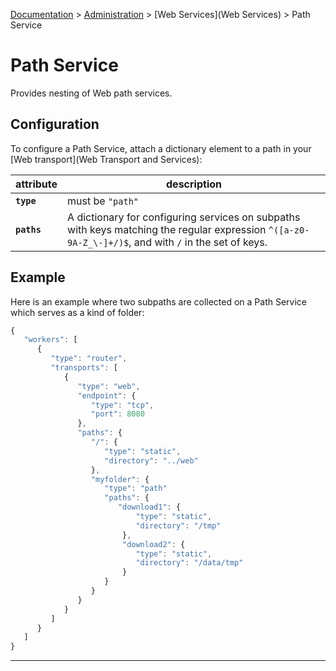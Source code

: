 [Documentation](.) > [Administration](Administration) > [Web Services](Web Services) > Path Service

# Path Service

Provides nesting of Web path services.

## Configuration

To configure a Path Service, attach a dictionary element to a path in your [Web transport](Web Transport and Services):

attribute | description
---|---
**`type`** | must be `"path"`
**`paths`** | A dictionary for configuring services on subpaths with keys matching the regular expression `^([a-z0-9A-Z_\-]+/)$`, and with `/` in the set of keys.

## Example

Here is an example where two subpaths are collected on a Path Service which serves as a kind of folder:

```javascript
{
   "workers": [
      {
         "type": "router",
         "transports": [
            {
               "type": "web",
               "endpoint": {
                  "type": "tcp",
                  "port": 8080
               },
               "paths": {
                  "/": {
                     "type": "static",
                     "directory": "../web"
                  },
                  "myfolder": {
                     "type": "path"
                     "paths": {
                        "download1": {
                            "type": "static",
                            "directory": "/tmp"
                         },
                         "download2": {
                            "type": "static",
                            "directory": "/data/tmp"
                         }
                     }
                  }
               }
            }
         ]
      }
   ]
}
```

---
